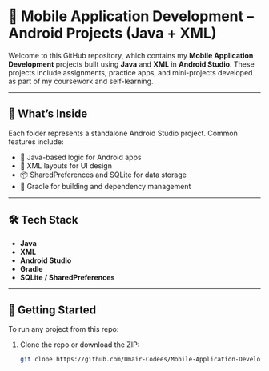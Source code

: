 # 📱 Mobile Application Development – Android Projects (Java + XML)

Welcome to this GitHub repository, which contains my **Mobile Application Development** projects built using **Java** and **XML** in **Android Studio**. These projects include assignments, practice apps, and mini-projects developed as part of my coursework and self-learning.

---

## 📁 What’s Inside

Each folder represents a standalone Android Studio project. Common features include:

- 🧠 Java-based logic for Android apps  
- 🎨 XML layouts for UI design  
- 📦 SharedPreferences and SQLite for data storage  
- 🔧 Gradle for building and dependency management

---

## 🛠️ Tech Stack

- **Java**
- **XML**
- **Android Studio**
- **Gradle**
- **SQLite / SharedPreferences**

---

## 🚀 Getting Started

To run any project from this repo:

1. Clone the repo or download the ZIP:
   ```bash
   git clone https://github.com/Umair-Codees/Mobile-Application-Development.git
